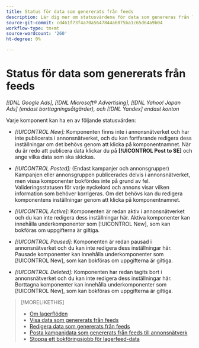 ```yaml
---
title: Status för data som genererats från feeds
description: Lär dig mer om statusvärdena för data som genereras från lagerdataflöden.
source-git-commit: cd461f73f4a70a5647844a6075ba1c65d64a9b04
workflow-type: tm+mt
source-wordcount: '260'
ht-degree: 0%

---
```


# Status för data som genererats från feeds

*[!DNL Google Ads], [!DNL Microsoft® Advertising], [!DNL Yahoo! Japan Ads] (endast borttagningsåtgärder), och [!DNL Yandex] endast konton*

Varje komponent kan ha en av följande statusvärden:

* *[!UICONTROL New]:* Komponenten finns inte i annonsnätverket och har inte publicerats i annonsnätverket, och du kan fortfarande redigera dess inställningar om det behövs genom att klicka på komponentnamnet. När du är redo att publicera data klickar du på **[!UICONTROL Post to SE]** och ange vilka data som ska skickas.

* *[!UICONTROL Posted]:* (Endast kampanjer och annonsgrupper) Kampanjen eller annonsgruppen publicerades delvis i annonsnätverket, men vissa komponenter bokfördes inte på grund av fel. Valideringsstatusen för varje nyckelord och annons visar vilken information som behöver korrigeras. Om det behövs kan du redigera komponentens inställningar genom att klicka på komponentnamnet.

* *[!UICONTROL Active]:* Komponenten är redan aktiv i annonsnätverket och du kan inte redigera dess inställningar här. Aktiva komponenter kan innehålla underkomponenter som [!UICONTROL New], som kan bokföras om uppgifterna är giltiga.

* *[!UICONTROL Paused]:* Komponenten är redan pausad i annonsnätverket och du kan inte redigera dess inställningar här. Pausade komponenter kan innehålla underkomponenter som [!UICONTROL New], som kan bokföras om uppgifterna är giltiga.

* *[!UICONTROL Deleted]:* Komponenten har redan tagits bort i annonsnätverket och du kan inte redigera dess inställningar här. Borttagna komponenter kan innehålla underkomponenter som [!UICONTROL New], som kan bokföras om uppgifterna är giltiga.

>[!MORELIKETHIS]
>
>* [Om lagerflöden](inventory-feeds-about.md)
>* [Visa data som genererats från feeds](propagated-data-view.md)
>* [Redigera data som genererats från feeds](propagated-data-edit.md)
>* [Posta kampanjdata som genererats från feeds till annonsnätverk](propagated-data-post.md)
>* [Stoppa ett bokföringsjobb för lagerfeed-data](stop-job.md)

